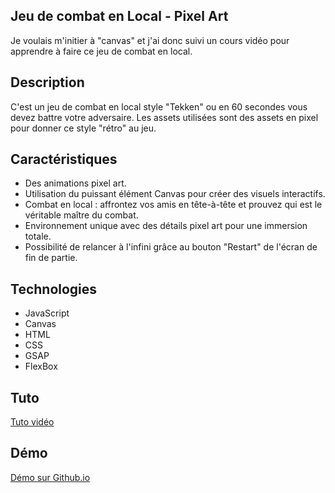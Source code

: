 ## Jeu de combat en Local - Pixel Art

Je voulais m'initier à "canvas" et j'ai donc suivi un cours vidéo pour apprendre à faire ce jeu de combat en local.

## Description

C'est un jeu de combat en local style "Tekken" ou en 60 secondes vous devez battre votre adversaire.
Les assets utilisées sont des assets en pixel pour donner ce style "rétro" au jeu.

## Caractéristiques

- Des animations pixel art.
- Utilisation du puissant élément Canvas pour créer des visuels interactifs.
- Combat en local : affrontez vos amis en tête-à-tête et prouvez qui est le véritable maître du combat.
- Environnement unique avec des détails pixel art pour une immersion totale.
- Possibilité de relancer à l'infini grâce au bouton "Restart" de l'écran de fin de partie.

## Technologies 

- JavaScript
- Canvas
- HTML
- CSS
- GSAP
- FlexBox


## Tuto

[Tuto vidéo](https://www.youtube.com/watch?v=vyqbNFMDRGQ)

## Démo

[Démo sur Github.io](https://rcdsdw.github.io/FightingGame/)
